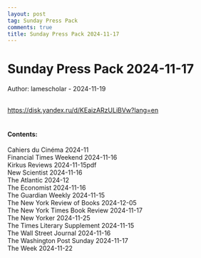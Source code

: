 ```yaml
---
layout: post
tag: Sunday Press Pack
comments: true
title: Sunday Press Pack 2024-11-17
---
```


# Sunday Press Pack 2024-11-17

Author: lamescholar - 2024-11-19
<br><br>

<https://disk.yandex.ru/d/KEaizARzULiBVw?lang=en>
<br><br>

#### Contents:

Cahiers du Cinéma 2024-11<br>
Financial Times Weekend 2024-11-16<br>
Kirkus Reviews 2024-11-15pdf<br>
New Scientist 2024-11-16<br>
The Atlantic 2024-12<br>
The Economist 2024-11-16<br>
The Guardian Weekly 2024-11-15<br>
The New York Review of Books 2024-12-05<br>
The New York Times Book Review 2024-11-17<br>
The New Yorker 2024-11-25<br>
The Times Literary Supplement 2024-11-15<br>
The Wall Street Journal 2024-11-16<br>
The Washington Post Sunday 2024-11-17<br>
The Week 2024-11-22